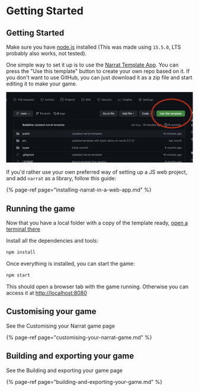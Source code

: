 # Getting Started

## Getting Started

Make sure you have [node.js](https://nodejs.org/en/) installed \(This was made using `15.5.0`, LTS probably also works, not tested\).

One simple way to set it up is to use the [Narrat Template App](https://github.com/nialna/narrat-template). You can press the "Use this template" button to create your own repo based on it. If you don't want to use GitHub, you can just download it as a zip file and start editing it to make your game.

![](.gitbook/assets/image%20%282%29.png)

If you'd rather use your own preferred way of setting up a JS web project, and add `narrat` as a library, follow this guide:

{% page-ref page="installing-narrat-in-a-web-app.md" %}

## Running the game

Now that you have a local folder with a copy of the template ready, [open a terminal there](https://www.groovypost.com/howto/open-command-window-terminal-window-specific-folder-windows-mac-linux/)

Install all the dependencies and tools:

```bash
npm install
```

Once everything is installed, you can start the game:

```bash
npm start
```

This should open a browser tab with the game running. Otherwise you can access it at [http://localhost:8080](http://localhost:8080)

## Customising your game

See the Customising your Narrat game page

{% page-ref page="customising-your-narrat-game.md" %}

## Building and exporting your game

See the Building and exporting your game page

{% page-ref page="building-and-exporting-your-game.md" %}



